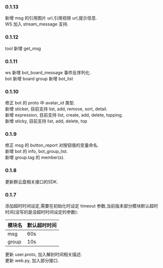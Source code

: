 ### 0.1.13
新增 msg 的引用图片 url,引用视频 url,提示信息.  
WS 加入 stream_message 支持.  

### 0.1.12
tool 新增 get_msg  

### 0.1.11
ws 新增 bot_board_message 事件反序列化.  
bot 新增 board
group 新增 bot_list

### 0.1.10
修正 bot 的 proto 中 avatar_id 类型.  
新增 sticker, 目前支持 list, add, remove, sort, detail.  
新增 expression, 目前支持 list, create, add, delete, topping.  
新增 sticky, 目前支持 list, add, delete, top  

### 0.1.9
修正 msg 的 button_report 对按钮值的变量命名.  
新增 bot 的 info, bot_group_list.  
新增 group.tag 的 member(s).

### 0.1.8
更新群云盘相关接口的SDK.  

### 0.1.7
添加超时时间设定,需要在初始化时设定 timeout 参数,当前版本部分模块默认超时时间(没写的是没超时时间设定的参数):  

|模块名|默认超时时间|
|--------|---------------|
|msg|60s|
|group|10s|

更新 user.proto, 加入解封时间相关描述.  
更新 web.py, 加入部分接口.  